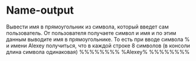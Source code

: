 # Name-output
Вывести имя в прямоугольник из символа, который введет сам пользователь. От пользователя получаете символ и имя и по этим данным выводите имя в прямоугольнике. То есть при вводе символа % и имени Alexey получиться, что в каждой строке 8 символов (в консоли длина символа одинаковая) %%%%%%%% %Alexey%  %%%%%%%%
